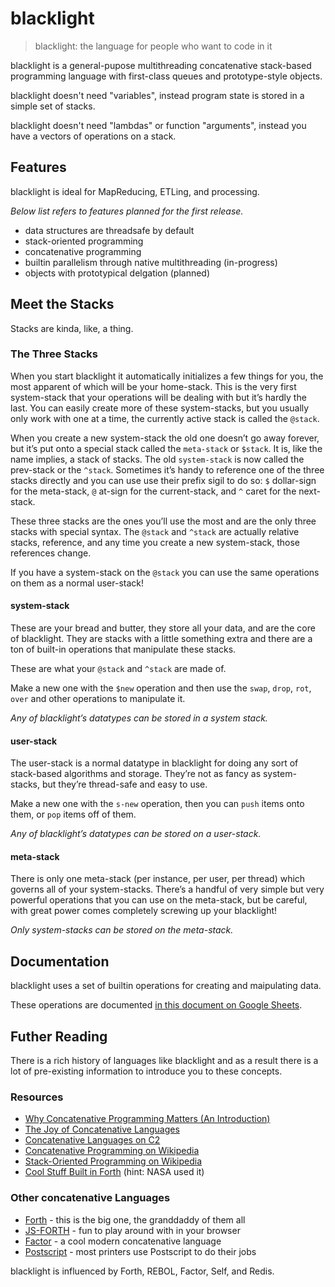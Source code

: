 blacklight
==========

> blacklight: the language for people who want to code in it

blacklight is a general-pupose multithreading concatenative stack-based programming language
with first-class queues and prototype-style objects.

blacklight doesn't need "variables",
instead program state is stored in a simple set of stacks.

blacklight doesn't need "lambdas" or function "arguments",
instead you have a vectors of operations on a stack.

Features
--------

blacklight is ideal for MapReducing, ETLing, and processing.

*Below list refers to features planned for the first release.*

- data structures are threadsafe by default
- stack-oriented programming
- concatenative programming
- builtin parallelism through native multithreading (in-progress)
- objects with prototypical delgation (planned)


Meet the Stacks
---------------

Stacks are kinda, like, a thing.

### The Three Stacks

When you start blacklight it automatically initializes a few things for you, the most apparent of which will be your home-stack. This is the very first system-stack that your operations will be dealing with but it’s hardly the last. You can easily create more of these system-stacks, but you usually only work with one at a time, the currently active stack is called the `@stack`.

When you create a new system-stack the old one doesn’t go away forever, but it’s put onto a special stack called the `meta-stack` or `$stack`. It is, like the name implies, a stack of stacks. The old `system-stack` is now called the prev-stack or the `^stack`. Sometimes it’s handy to reference one of the three stacks directly and you can use use their prefix sigil to do so: `$` dollar-sign for the meta-stack, `@` at-sign for the current-stack, and `^` caret for the next-stack.

These three stacks are the ones you’ll use the most and are the only three stacks with special syntax. The `@stack` and `^stack` are actually relative stacks, reference, and any time you create a new system-stack, those references change.

If you have a system-stack on the `@stack` you can use the same operations on them as a normal user-stack!

#### system-stack

These are your bread and butter, they store all your data, and are the core of blacklight. They are stacks with a little something extra and there are a ton of built-in operations that manipulate these stacks.

These are what your `@stack` and `^stack` are made of.

Make a new one with the `$new` operation and then use the `swap`, `drop`, `rot`, `over` and other operations to manipulate it.

*Any of blacklight’s datatypes can be stored in a system stack.*

#### user-stack

The user-stack is a normal datatype in blacklight for doing any sort of stack-based algorithms and storage. They’re not as fancy as system-stacks, but they’re thread-safe and easy to use.

Make a new one with the `s-new` operation, then you can `push` items onto them, or `pop` items off of them.

*Any of blacklight’s datatypes can be stored on a user-stack.*

#### meta-stack

There is only one meta-stack (per instance, per user, per thread) which governs all of your system-stacks. There’s a handful of very simple but very powerful operations that you can use on the meta-stack, but be careful, with great power comes completely screwing up your blacklight!

*Only system-stacks can be stored on the meta-stack.*


Documentation
-------------

blacklight uses a set of builtin operations for creating and maipulating data.

These operations are documented [in this document on Google Sheets](https://docs.google.com/spreadsheets/d/1Kz5zFMtGjBrdEHrHySFmB5UttQ6lXcKM6C-2iz5VDiM/edit?usp=sharing).


Futher Reading
---------------

There is a rich history of languages like blacklight and as a result there is a lot of pre-existing information to introduce you to these concepts.

### Resources

- [Why Concatenative Programming Matters (An Introduction)](http://evincarofautumn.blogspot.com/2012/02/why-concatenative-programming-matters.html)
- [The Joy of Concatenative Languages](http://www.codecommit.com/blog/cat/the-joy-of-concatenative-languages-part-1)
- [Concatenative Languages on C2](http://c2.com/cgi/wiki?ConcatenativeLanguage)
- [Concatenative Programming on Wikipedia](https://en.wikipedia.org/wiki/Concatenative_programming_language)
- [Stack-Oriented Programming on Wikipedia](https://en.wikipedia.org/wiki/Stack-oriented_programming_language)
- [Cool Stuff Built in Forth](http://www.forth.org/successes.html) (hint: NASA used it)

### Other concatenative Languages

- [Forth](https://en.wikipedia.org/wiki/Forth_(programming_language)) - this is the big one, the granddaddy of them all
- [JS-FORTH](https://repl.it/languages/forth) - fun to play around with in your browser
- [Factor](https://en.wikipedia.org/wiki/Factor_(programming_language)) - a cool modern concatenative language
- [Postscript](https://en.wikipedia.org/wiki/PostScript) - most printers use Postscript to do their jobs


blacklight is influenced by Forth, REBOL, Factor, Self, and Redis.
